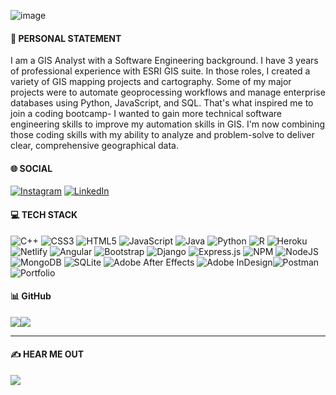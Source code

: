 ![image](https://user-images.githubusercontent.com/105219025/181429969-9df53872-43de-4007-a5cd-bb2aac13ee4d.gif)

#### 🧍 PERSONAL STATEMENT
I am a GIS Analyst with a Software Engineering background. I have 3 years of professional experience with ESRI GIS suite. In those roles, I created a variety of GIS mapping projects and cartography. Some of my major projects were to automate geoprocessing workflows and manage enterprise databases using Python, JavaScript, and SQL. That's what inspired me to join a coding bootcamp- I wanted to gain more technical software engineering skills to improve my automation skills in GIS. I'm now combining those coding skills with my ability to analyze and problem-solve to deliver clear, comprehensive geographical data. </br>

#### 🌐 SOCIAL
[![Instagram](https://img.shields.io/badge/Instagram-%23E4405F.svg?logo=Instagram&logoColor=white)](https://instagram.com/hervv) [![LinkedIn](https://img.shields.io/badge/LinkedIn-%230077B5.svg?logo=linkedin&logoColor=white)](https://linkedin.com/in/linkedin.com/in/herivin-simmasalam-75b15b166)

#### 💻 TECH STACK
![C++](https://img.shields.io/badge/c++-%2300599C.svg?style=flat&logo=c%2B%2B&logoColor=white) ![CSS3](https://img.shields.io/badge/css3-%231572B6.svg?style=flat&logo=css3&logoColor=white) ![HTML5](https://img.shields.io/badge/html5-%23E34F26.svg?style=flat&logo=html5&logoColor=white) ![JavaScript](https://img.shields.io/badge/javascript-%23323330.svg?style=flat&logo=javascript&logoColor=%23F7DF1E) ![Java](https://img.shields.io/badge/java-%23ED8B00.svg?style=flat&logo=java&logoColor=white) ![Python](https://img.shields.io/badge/python-3670A0?style=flat&logo=python&logoColor=ffdd54) ![R](https://img.shields.io/badge/r-%23276DC3.svg?style=flat&logo=r&logoColor=white) ![Heroku](https://img.shields.io/badge/heroku-%23430098.svg?style=flat&logo=heroku&logoColor=white) ![Netlify](https://img.shields.io/badge/netlify-%23000000.svg?style=flat&logo=netlify&logoColor=#00C7B7) ![Angular](https://img.shields.io/badge/angular-%23DD0031.svg?style=flat&logo=angular&logoColor=white) ![Bootstrap](https://img.shields.io/badge/bootstrap-%23563D7C.svg?style=flat&logo=bootstrap&logoColor=white) ![Django](https://img.shields.io/badge/django-%23092E20.svg?style=flat&logo=django&logoColor=white) ![Express.js](https://img.shields.io/badge/express.js-%23404d59.svg?style=flat&logo=express&logoColor=%2361DAFB) ![NPM](https://img.shields.io/badge/NPM-%23000000.svg?style=flat&logo=npm&logoColor=white) ![NodeJS](https://img.shields.io/badge/node.js-6DA55F?style=flat&logo=node.js&logoColor=white) ![MongoDB](https://img.shields.io/badge/MongoDB-%234ea94b.svg?style=flat&logo=mongodb&logoColor=white) ![SQLite](https://img.shields.io/badge/sqlite-%2307405e.svg?style=flat&logo=sqlite&logoColor=white) ![Adobe After Effects](https://img.shields.io/badge/Adobe%20After%20Effects-9999FF.svg?style=flat&logo=Adobe%20After%20Effects&logoColor=white) ![Adobe InDesign](https://img.shields.io/badge/Adobe%20InDesign-49021F?style=flat&logo=adobeindesign&logoColor=white)![Postman](https://img.shields.io/badge/Postman-FF6C37?style=flat&logo=postman&logoColor=white) ![Portfolio](https://img.shields.io/badge/Portfolio-%23000000.svg?style=flat&logo=firefox&logoColor=#FF7139)
#### 📊 GitHub
![](https://github-readme-stats.vercel.app/api?username=freightscape&theme=highcontrast&hide_border=false&include_all_commits=false&count_private=false)![](https://github-readme-stats.vercel.app/api/top-langs/?username=hsimma0&theme=highcontrast&hide_border=false&include_all_commits=false&count_private=false&layout=compact)

---
#### ✍️ HEAR ME OUT
![](https://quotes-github-readme.vercel.app/api?type=horizontal&theme=radical)
